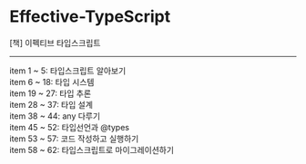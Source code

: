 # Effective-TypeScript
[책] 이펙티브 타입스크립트 

---


item 1 ~ 5: 타입스크립트 알아보기  
item 6 ~ 18: 타입 시스템   
item 19 ~ 27: 타입 추론  
item 28 ~ 37: 타입 설계  
item 38 ~ 44: any 다루기  
item 45 ~ 52: 타입선언과 @types  
item 53 ~ 57: 코드 작성하고 실행하기  
item 58 ~ 62: 타입스크립트로 마이그레이션하기
